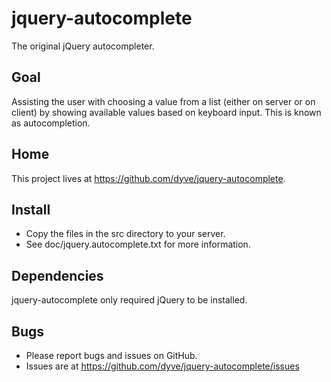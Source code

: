 jquery-autocomplete
===================

The original jQuery autocompleter.

Goal
----

Assisting the user with choosing a value from a list (either on server or on client) by showing available values based on keyboard input. This is known as autocompletion.

Home
----

This project lives at https://github.com/dyve/jquery-autocomplete.

Install
-------

* Copy the files in the src directory to your server.
* See doc/jquery.autocomplete.txt for more information.

Dependencies
------------

jquery-autocomplete only required jQuery to be installed.

Bugs
----

* Please report bugs and issues on GitHub.
* Issues are at https://github.com/dyve/jquery-autocomplete/issues
